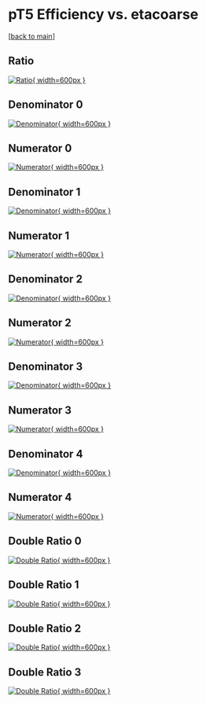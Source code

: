 # pT5 Efficiency vs. etacoarse

[[back to main](./)]



## Ratio

[![Ratio](../mtv/var/pT5_xtr_321_0_eff_etacoarse.png){ width=600px }](../mtv/var/pT5_xtr_321_0_eff_etacoarse.pdf)

## Denominator 0

[![Denominator](../mtv/den/pT5_xtr_321_0_eff_etacoarse_den0.png){ width=600px }](../mtv/den/pT5_xtr_321_0_eff_etacoarse_den0.pdf)

## Numerator 0

[![Numerator](../mtv/num/pT5_xtr_321_0_eff_etacoarse_num0.png){ width=600px }](../mtv/num/pT5_xtr_321_0_eff_etacoarse_num0.pdf)

## Denominator 1

[![Denominator](../mtv/den/pT5_xtr_321_0_eff_etacoarse_den1.png){ width=600px }](../mtv/den/pT5_xtr_321_0_eff_etacoarse_den1.pdf)

## Numerator 1

[![Numerator](../mtv/num/pT5_xtr_321_0_eff_etacoarse_num1.png){ width=600px }](../mtv/num/pT5_xtr_321_0_eff_etacoarse_num1.pdf)

## Denominator 2

[![Denominator](../mtv/den/pT5_xtr_321_0_eff_etacoarse_den2.png){ width=600px }](../mtv/den/pT5_xtr_321_0_eff_etacoarse_den2.pdf)

## Numerator 2

[![Numerator](../mtv/num/pT5_xtr_321_0_eff_etacoarse_num2.png){ width=600px }](../mtv/num/pT5_xtr_321_0_eff_etacoarse_num2.pdf)

## Denominator 3

[![Denominator](../mtv/den/pT5_xtr_321_0_eff_etacoarse_den3.png){ width=600px }](../mtv/den/pT5_xtr_321_0_eff_etacoarse_den3.pdf)

## Numerator 3

[![Numerator](../mtv/num/pT5_xtr_321_0_eff_etacoarse_num3.png){ width=600px }](../mtv/num/pT5_xtr_321_0_eff_etacoarse_num3.pdf)

## Denominator 4

[![Denominator](../mtv/den/pT5_xtr_321_0_eff_etacoarse_den4.png){ width=600px }](../mtv/den/pT5_xtr_321_0_eff_etacoarse_den4.pdf)

## Numerator 4

[![Numerator](../mtv/num/pT5_xtr_321_0_eff_etacoarse_num4.png){ width=600px }](../mtv/num/pT5_xtr_321_0_eff_etacoarse_num4.pdf)

## Double Ratio 0

[![Double Ratio](../mtv/ratio/pT5_xtr_321_0_eff_etacoarse_ratio0.png){ width=600px }](../mtv/ratio/pT5_xtr_321_0_eff_etacoarse_ratio0.pdf)

## Double Ratio 1

[![Double Ratio](../mtv/ratio/pT5_xtr_321_0_eff_etacoarse_ratio1.png){ width=600px }](../mtv/ratio/pT5_xtr_321_0_eff_etacoarse_ratio1.pdf)

## Double Ratio 2

[![Double Ratio](../mtv/ratio/pT5_xtr_321_0_eff_etacoarse_ratio2.png){ width=600px }](../mtv/ratio/pT5_xtr_321_0_eff_etacoarse_ratio2.pdf)

## Double Ratio 3

[![Double Ratio](../mtv/ratio/pT5_xtr_321_0_eff_etacoarse_ratio3.png){ width=600px }](../mtv/ratio/pT5_xtr_321_0_eff_etacoarse_ratio3.pdf)

